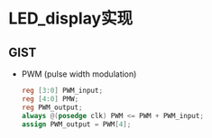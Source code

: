# LED_display实现  

## GIST  
- PWM (pulse width modulation)  
  ```verilog
  reg [3:0] PWM_input;
  reg [4:0] PMW;
  reg PWM_output;
  always @(posedge clk) PWM <= PWM + PWM_input;
  assign PWM_output = PWM[4];
  ```

  